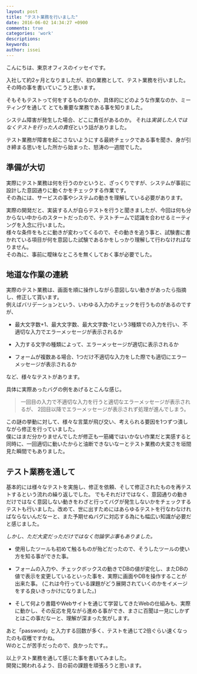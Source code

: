 ```yaml
---
layout: post
title: "テスト業務を行いました"
date: 2016-06-02 14:34:27 +0900
comments: true
categories: 'work'
descriptions: 
keywords: 
author: issei 
---
```

こんにちは、東京オフィスのイッセイです。  

入社して約2ヶ月となりましたが、初の業務として、テスト業務を行いました。    
その時の事を書いていこうと思います。  
<!--more-->
そもそもテストって何をするものなのか、具体的にどのような作業なのか、ミーティングを通して
とても重要な業務である事を知りました。 

システム障害が発生した場合、どこに責任があるのか。 
それは*実装した人ではなくテストを行った人の責任*という話がありました。 

テスト業務が障害を起こさないようにする最終チェックである事を聞き、身が引き締まる思いをした所から始まった、怒涛の一週間でした。  

## 準備が大切 ##

実際にテスト業務は何を行うのかというと、ざっくりですが、システムが事前に設計した意図通りに動くかをチェックする作業です。  
その為には、サービスの事やシステムの動きを理解している必要があります。  

実際の開発だと、実装する人が自らテストを行うと聞きましたが、今回は何も分からない中からのスタートだったので、テストチームで認識を合わせるミーティングを入念に行いました。  
様々な条件をもとに動きが変わってくるので、その動きを追う事と、試験書に書かれている項目が何を意図した試験であるかをしっかり理解して行わなければなりません。  
その為に、事前に曖昧なところを無くしておく事が必要でした。  


## 地道な作業の連続 ##

実際のテスト業務は、画面を順に操作しながら意図しない動きがあったら指摘し、修正して貰います。  
例えばバリデーションという、いわゆる入力のチェックを行うものがあるのですが、 

+ 最大文字数+1、最大文字数、最大文字数-1という3種類での入力を行い、不適切な入力でエラーメッセージが表示されるか  
  
+ 入力する文字の種類によって、エラーメッセージが適切に表示されるか 

+ フォームが複数ある場合、1つだけ不適切な入力をした際でも適切にエラーメッセージが表示されるか 

など、様々なテストがあります。

具体に実際あったバグの例をあげるとこんな感じ。 
> 一回目の入力で不適切な入力を行うと適切なエラーメッセージが表示されるが、
> 2回目以降でエラーメッセージが表示されず処理が進んでしまう。 

この謎の挙動に対して、様々な言葉が飛び交い、考えられる要因を1つずつ潰しながら修正を行っていました。  
僕にはまだ分かりませんでしたが修正も一筋縄ではいかない作業だと実感すると同時に、一回適切に動いたからと油断できないなーとテスト業務の大変さを垣間見た瞬間でもありました。  


## テスト業務を通して ##

基本的には様々なテストを実施し、修正を依頼、そして修正されたものを再テストするという流れの繰り返しでした。
でもそれだけではなく、意図通りの動きだけではなく意図しない動きをわざと行ってバグが発生しないかをチェックするテストも行いました。改めて、世に出すためにはあらゆるテストを行なわなければならないんだなーと、また予期せぬバグに対応する為にも幅広い知識が必要だと感じました。  

*しかし、ただ大変だっただけではなく勿論学ぶ事もありました。*   

+ 使用したツールも初めて触るものが殆どだったので、そうしたツールの使い方を知る事ができた事。 

+ フォームの入力や、チェックボックスの動きでDBの値が変化し、またDBの値で表示を変更しているといった事を、実際に画面やDBを操作することが出来た事。  (これは今行っている課題がどう展開されていくのかをイメージをする良いきっかけになりました。)  

+ そして何より書籍やWebサイトを通じて学習してきたWebの仕組みも、実際に動かし、その反応を見ながら進める事ができ、まさに百聞は一見にしかずとはこの事だなーと、理解が深まった気がします。 

あと「password」と入力する回数が多く、テストを通じて2倍ぐらい速くなったのも収穫ですかね。  
Wのとこが苦手だったので、良かったです。。　　

以上テスト業務を通して感じた事を書いてみました。  
開発に関われるよう、目の前の課題を頑張ろうと思います。

